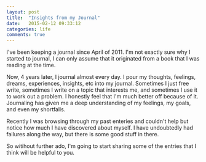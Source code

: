 ```yaml
---
layout: post
title:  "Insights from my Journal"
date:   2015-02-12 09:33:12
categories: life
comments: true
---
```


I've been keeping a journal since April of 2011.  I'm not exactly sure why I started to journal, I can only assume that it originated from a book that I was reading at the time. 

Now, 4 years later, I journal almost every day.  I pour my thoughts, feelings, dreams, experiences, insights, etc into my journal. Sometimes I just free write, sometimes I write on a topic that interests me, and sometimes I use it to work out a problem. I honestly feel that I'm much better off because of it. Journaling has given me a deep understanding of my feelings, my goals, and even my shortfalls.

Recently I was browsing through my past enteries and couldn't help but notice how much I have discovered about myself. I have undoubtedly had failures along the way, but there is some good stuff in there.

So witihout further ado, I'm going to start sharing some of the entries that I think will be helpful to you.